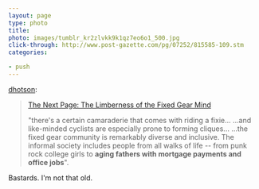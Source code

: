 ```yaml
---
layout: page
type: photo
title: 
photo: images/tumblr_kr2zlvkk9k1qz7eo6o1_500.jpg
click-through: http://www.post-gazette.com/pg/07252/815585-109.stm
categories: 

- push
---
```

<p><a href="http://dhotson.tumblr.com/post/205713601/the-next-page-the-limberness-of-the-fixed-gear">dhotson</a>:</p>

<blockquote><a href="http://www.post-gazette.com/pg/07252/815585-109.stm">The Next Page: The Limberness of the Fixed Gear Mind</a>

<p>"there's a certain camaraderie that comes with riding a fixie... ...and like-minded cyclists are especially prone to forming cliques... ...the fixed gear community is remarkably diverse and inclusive. The informal society includes people from all walks of life -- from punk rock college girls to <strong>aging fathers with mortgage payments and office jobs</strong>".</p></blockquote>
<p>Bastards. I'm not that old.</p>
